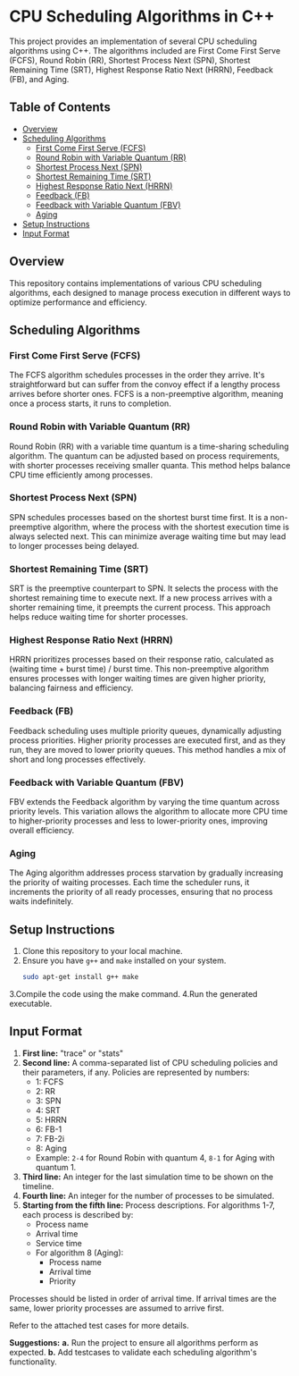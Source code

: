 # CPU Scheduling Algorithms in C++

This project provides an implementation of several CPU scheduling algorithms using C++. The algorithms included are First Come First Serve (FCFS), Round Robin (RR), Shortest Process Next (SPN), Shortest Remaining Time (SRT), Highest Response Ratio Next (HRRN), Feedback (FB), and Aging.

## Table of Contents
- [Overview](#overview)
- [Scheduling Algorithms](#scheduling-algorithms)
  - [First Come First Serve (FCFS)](#first-come-first-serve-fcfs)
  - [Round Robin with Variable Quantum (RR)](#round-robin-with-variable-quantum-rr)
  - [Shortest Process Next (SPN)](#shortest-process-next-spn)
  - [Shortest Remaining Time (SRT)](#shortest-remaining-time-srt)
  - [Highest Response Ratio Next (HRRN)](#highest-response-ratio-next-hrrn)
  - [Feedback (FB)](#feedback-fb)
  - [Feedback with Variable Quantum (FBV)](#feedback-with-variable-quantum-fbv)
  - [Aging](#aging)
- [Setup Instructions](#setup-instructions)
- [Input Format](#input-format)

## Overview

This repository contains implementations of various CPU scheduling algorithms, each designed to manage process execution in different ways to optimize performance and efficiency.

## Scheduling Algorithms

### First Come First Serve (FCFS)

The FCFS algorithm schedules processes in the order they arrive. It's straightforward but can suffer from the convoy effect if a lengthy process arrives before shorter ones. FCFS is a non-preemptive algorithm, meaning once a process starts, it runs to completion.

### Round Robin with Variable Quantum (RR)

Round Robin (RR) with a variable time quantum is a time-sharing scheduling algorithm. The quantum can be adjusted based on process requirements, with shorter processes receiving smaller quanta. This method helps balance CPU time efficiently among processes.

### Shortest Process Next (SPN)

SPN schedules processes based on the shortest burst time first. It is a non-preemptive algorithm, where the process with the shortest execution time is always selected next. This can minimize average waiting time but may lead to longer processes being delayed.

### Shortest Remaining Time (SRT)

SRT is the preemptive counterpart to SPN. It selects the process with the shortest remaining time to execute next. If a new process arrives with a shorter remaining time, it preempts the current process. This approach helps reduce waiting time for shorter processes.

### Highest Response Ratio Next (HRRN)

HRRN prioritizes processes based on their response ratio, calculated as (waiting time + burst time) / burst time. This non-preemptive algorithm ensures processes with longer waiting times are given higher priority, balancing fairness and efficiency.

### Feedback (FB)

Feedback scheduling uses multiple priority queues, dynamically adjusting process priorities. Higher priority processes are executed first, and as they run, they are moved to lower priority queues. This method handles a mix of short and long processes effectively.

### Feedback with Variable Quantum (FBV)

FBV extends the Feedback algorithm by varying the time quantum across priority levels. This variation allows the algorithm to allocate more CPU time to higher-priority processes and less to lower-priority ones, improving overall efficiency.

### Aging

The Aging algorithm addresses process starvation by gradually increasing the priority of waiting processes. Each time the scheduler runs, it increments the priority of all ready processes, ensuring that no process waits indefinitely.

## Setup Instructions

1. Clone this repository to your local machine.
2. Ensure you have `g++` and `make` installed on your system.
   ```bash
   sudo apt-get install g++ make
3.Compile the code using the make command.
4.Run the generated executable.

## Input Format

1. **First line:** "trace" or "stats"
2. **Second line:** A comma-separated list of CPU scheduling policies and their parameters, if any. Policies are represented by numbers:
    - 1: FCFS
    - 2: RR
    - 3: SPN
    - 4: SRT
    - 5: HRRN
    - 6: FB-1
    - 7: FB-2i
    - 8: Aging
    - Example: `2-4` for Round Robin with quantum 4, `8-1` for Aging with quantum 1.
3. **Third line:** An integer for the last simulation time to be shown on the timeline.
4. **Fourth line:** An integer for the number of processes to be simulated.
5. **Starting from the fifth line:** Process descriptions. For algorithms 1-7, each process is described by:
    - Process name
    - Arrival time
    - Service time
    - For algorithm 8 (Aging):
        - Process name
        - Arrival time
        - Priority

Processes should be listed in order of arrival time. If arrival times are the same, lower priority processes are assumed to arrive first.

Refer to the attached test cases for more details.

**Suggestions:**
**a.** Run the project to ensure all algorithms perform as expected.
**b.** Add  testcases to validate each scheduling algorithm's functionality.

